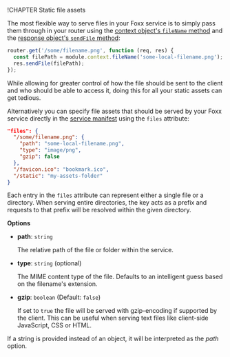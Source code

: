 !CHAPTER Static file assets

The most flexible way to serve files in your Foxx service is to simply pass them through in your router using the [context object's `fileName` method](../Foxx/Context.md#filename) and the [response object's `sendFile` method](../Foxx/Router/Response.md#sendfile):

```js
router.get('/some/filename.png', function (req, res) {
  const filePath = module.context.fileName('some-local-filename.png');
  res.sendFile(filePath);
});
```

While allowing for greater control of how the file should be sent to the client and who should be able to access it, doing this for all your static assets can get tedious.

Alternatively you can specify file assets that should be served by your Foxx service directly in the [service manifest](../Foxx/Manifest.md) using the `files` attribute:

```json
"files": {
  "/some/filename.png": {
    "path": "some-local-filename.png",
    "type": "image/png",
    "gzip": false
  },
  "/favicon.ico": "bookmark.ico",
  "/static": "my-assets-folder"
}
```

Each entry in the `files` attribute can represent either a single file or a directory. When serving entire directories, the key acts as a prefix and requests to that prefix will be resolved within the given directory.

**Options**

* **path**: `string`

  The relative path of the file or folder within the service.

* **type**: `string` (optional)

  The MIME content type of the file. Defaults to an intelligent guess based on the filename's extension.

* **gzip**: `boolean` (Default: `false`)

  If set to `true` the file will be served with gzip-encoding if supported by the client. This can be useful when serving text files like client-side JavaScript, CSS or HTML.

If a string is provided instead of an object, it will be interpreted as the *path* option.
